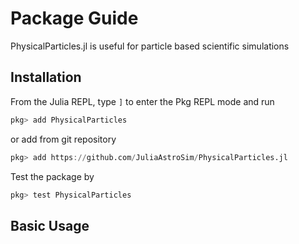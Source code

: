 # Package Guide

PhysicalParticles.jl is useful for particle based scientific simulations

## Installation

From the Julia REPL, type `]` to enter the Pkg REPL mode and run
```julia
pkg> add PhysicalParticles
```
or add from git repository
```julia
pkg> add https://github.com/JuliaAstroSim/PhysicalParticles.jl
```

Test the package by
```julia
pkg> test PhysicalParticles
```

## Basic Usage

